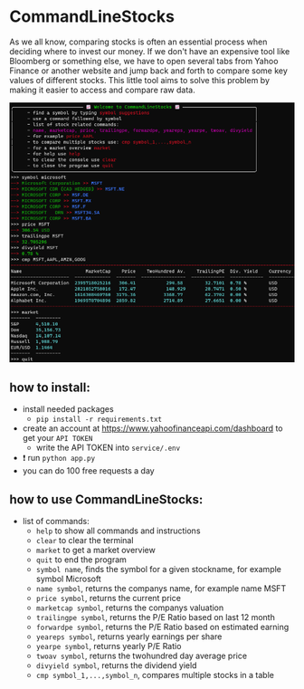 # CommandLineStocks
As we all know, comparing stocks is often an essential process when deciding where to invest our money. If we don't have an expensive tool like Bloomberg or something else, we have to open several tabs from Yahoo Finance or another website and jump back and forth to compare some key values of different stocks. This little tool aims to solve this problem by making it easier to access and compare raw data.

![Screenshot](misc/example1.png)

## how to install:
  - install needed packages
    - `pip install -r requirements.txt`
  - create an account at https://www.yahoofinanceapi.com/dashboard to get your `API TOKEN`
    - write the API TOKEN into `service/.env`
  - :heavy_exclamation_mark: run `python app.py`
  - you can do 100 free requests a day

## how to use CommandLineStocks:
  - list of commands:
      - `help` to show all commands and instructions
      - `clear` to clear the terminal
      - `market` to get a market overview
      - `quit` to end the program
      - `symbol name`, finds the symbol for a given stockname, for example symbol Microsoft
      - `name symbol`, returns the companys name, for example name MSFT
      - `price symbol`, returns the current price
      - `marketcap symbol`, returns the companys valuation
      - `trailingpe symbol`, returns the P/E Ratio based on last 12 month
      - `forwardpe symbol`, returns the P/E Ratio based on estimated earning
      - `yeareps symbol`, returns yearly earnings per share
      - `yearpe symbol`, returns yearly P/E Ratio
      - `twoav symbol`, returns the twohundred day average price 
      - `divyield symbol`, returns the dividend yield
      - `cmp symbol_1,...,symbol_n`, compares multiple stocks in a table